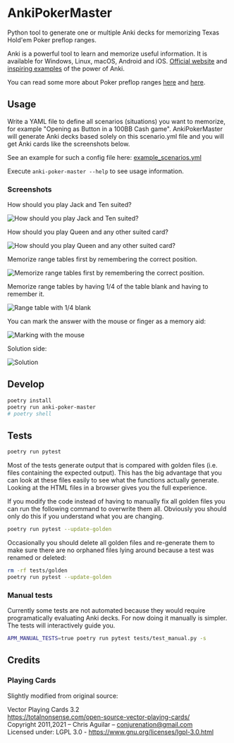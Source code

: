 # AnkiPokerMaster

Python tool to generate one or multiple Anki decks for memorizing Texas Hold'em
Poker preflop ranges.

Anki is a powerful tool to learn and memorize useful information. It is
available for Windows, Linux, macOS, Android and iOS. [Official
website](https://apps.ankiweb.net/) and [inspiring
examples](https://augmentingcognition.com/ltm.html) of the power of Anki.

You can read some more about Poker preflop ranges
[here](https://www.splitsuit.com/poker-ranges-reading) and
[here](https://pokertrainer.se/preflop-introduction/).


## Usage

Write a YAML file to define all scenarios (situations) you want to memorize,
for example "Opening as Button in a 100BB Cash game". AnkiPokerMaster will
generate Anki decks based solely on this scenario.yml file and you will get
Anki cards like the screenshots below.

See an example for such a config file here:
[example_scenarios.yml](./example_scenarios.yml)

Execute `anki-poker-master --help` to see usage information.

### Screenshots

How should you play Jack and Ten suited?

![How should you play Jack and Ten suited?](./screenshots/how_play_JTs.jpg)

How should you play Queen and any other suited card?

![How should you play Queen and any other suited card?](./screenshots/how_play_QXs.jpg)

Memorize range tables first by remembering the correct position.

![Memorize range tables first by remembering the correct position.](./screenshots/guess_position.jpg)

Memorize range tables by having 1/4 of the table blank and having to remember it.

![Range table with 1/4 blank](./screenshots/blank_top_left.jpg)

You can mark the answer with the mouse or finger as a memory aid:

![Marking with the mouse](./screenshots/marking_top_left.jpg)

Solution side:

![Solution](./screenshots/solution_top_left.jpg)

## Develop

```bash
poetry install
poetry run anki-poker-master
# poetry shell
```

## Tests

```bash
poetry run pytest
```

Most of the tests generate output that is compared with golden files (i.e.
files containing the expected output). This has the big advantage that you can
look at these files easily to see what the functions actually generate. Looking
at the HTML files in a browser gives you the full experience.

If you modify the code instead of having to manually fix all golden files you
can run the following command to overwrite them all. Obviously you should only
do this if you understand what you are changing.

```bash
poetry run pytest --update-golden
```

Occasionally you should delete all golden files and re-generate them to make
sure there are no orphaned files lying around because a test was renamed or
deleted:

```bash
rm -rf tests/golden
poetry run pytest --update-golden
```


### Manual tests

Currently some tests are not automated because they would require programatically
evaluating Anki decks. For now doing it manually is simpler. The tests will
interactively guide you.

```bash
APM_MANUAL_TESTS=true poetry run pytest tests/test_manual.py -s
```

## Credits

### Playing Cards

Slightly modified from original source:

Vector Playing Cards 3.2  
https://totalnonsense.com/open-source-vector-playing-cards/  
Copyright 2011,2021 – Chris Aguilar – conjurenation@gmail.com  
Licensed under: LGPL 3.0 - https://www.gnu.org/licenses/lgpl-3.0.html
